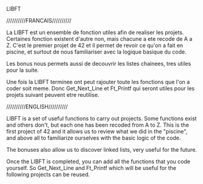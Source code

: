 LIBFT

//////////FRANCAIS//////////

La LIBFT est un ensemble de fonction utiles afin de realiser les projets.
Certaines fonction existent d'autre non, mais chacune a ete recode de A a Z.
C'est le premier projet de 42 et il permet de revoir ce qu'on a fait en piscine,
et surtout de nous familiariser avec la logique basique du code.

Les bonus nous permets aussi de decouvrir les listes chainees, tres utiles pour la suite.

Une fois la LIBFT terminee ont peut rajouter toute les fonctions que l'on a coder soit meme.
Donc Get_Next_Line et Ft_Printf qui seront utiles pour les projets suivant peuvent etre reutilise.

//////////ENGLISH//////////

LIBFT is a set of useful functions to carry out projects.
Some functions exist and others don't, but each one has been recoded from A to Z.
This is the first project of 42 and it allows us to review what we did in the "piscine",
and above all to familiarize ourselves with the basic logic of the code.

The bonuses also allow us to discover linked lists, very useful for the future.

Once the LIBFT is completed, you can add all the functions that you code yourself.
So Get_Next_Line and Ft_Printf which will be useful for the following projects can be reused.

